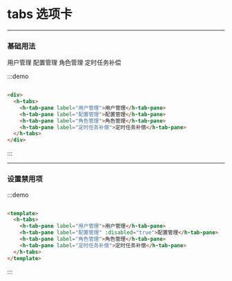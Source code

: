 <style lang="stylus" scoped>
  .demo-block
    >div {
      margin-bottom: 20px;

      &:last-child {
        margin-bottom: 0;
      }
    }

</style>
<script>
export default {
  data() {
    return {
      checked1: false,
      checked2: true
    }
  }
}
</script>

# tabs 选项卡

----

### 基础用法

<div class="demo-block">
  <h-tabs>
    <h-tab-pane label="用户管理">用户管理</h-tab-pane>
    <h-tab-pane label="配置管理">配置管理</h-tab-pane>
    <h-tab-pane label="角色管理">角色管理</h-tab-pane>
    <h-tab-pane label="定时任务补偿">定时任务补偿</h-tab-pane>
  </h-tabs>
</div>

<script>
export default {
  data() {
    return {
      checked1: false,
      checked2: true
    }
  }
}
</script>

:::demo

```html

<div>
  <h-tabs>
    <h-tab-pane label="用户管理">用户管理</h-tab-pane>
    <h-tab-pane label="配置管理">配置管理</h-tab-pane>
    <h-tab-pane label="角色管理">角色管理</h-tab-pane>
    <h-tab-pane label="定时任务补偿">定时任务补偿</h-tab-pane>
  </h-tabs>
</div>

```

:::


----

### 设置禁用项

<template>
<div class="demo-block">
  <h-tabs>
    <h-tab-pane label="用户管理">用户管理</h-tab-pane>
    <h-tab-pane label="配置管理" :disabled="true">配置管理</h-tab-pane>
    <h-tab-pane label="角色管理">角色管理</h-tab-pane>
    <h-tab-pane label="定时任务补偿">定时任务补偿</h-tab-pane>
  </h-tabs>
  </div>
</template>

:::demo

```html

<template>
  <h-tabs>
    <h-tab-pane label="用户管理">用户管理</h-tab-pane>
    <h-tab-pane label="配置管理" :disabled="true">配置管理</h-tab-pane>
    <h-tab-pane label="角色管理">角色管理</h-tab-pane>
    <h-tab-pane label="定时任务补偿">定时任务补偿</h-tab-pane>
  </h-tabs>
</template>

```

::: 